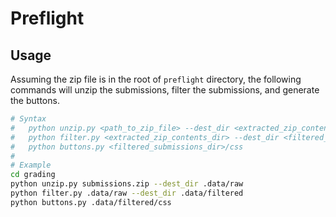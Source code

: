 # Preflight

## Usage

Assuming the zip file is in the root of `preflight` directory, the following commands will unzip the submissions, filter the submissions, and generate the buttons.
```bash
# Syntax
#   python unzip.py <path_to_zip_file> --dest_dir <extracted_zip_contents_dir>
#   python filter.py <extracted_zip_contents_dir> --dest_dir <filtered_submissions_dir>
#   python buttons.py <filtered_submissions_dir>/css
#
# Example
cd grading
python unzip.py submissions.zip --dest_dir .data/raw
python filter.py .data/raw --dest_dir .data/filtered
python buttons.py .data/filtered/css
```
